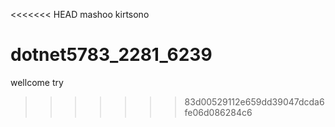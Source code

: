 <<<<<<< HEAD
mashoo kirtsono
# dotnet5783_2281_6239
wellcome try

>>>>>>> 83d00529112e659dd39047dcda6fe06d086284c6
